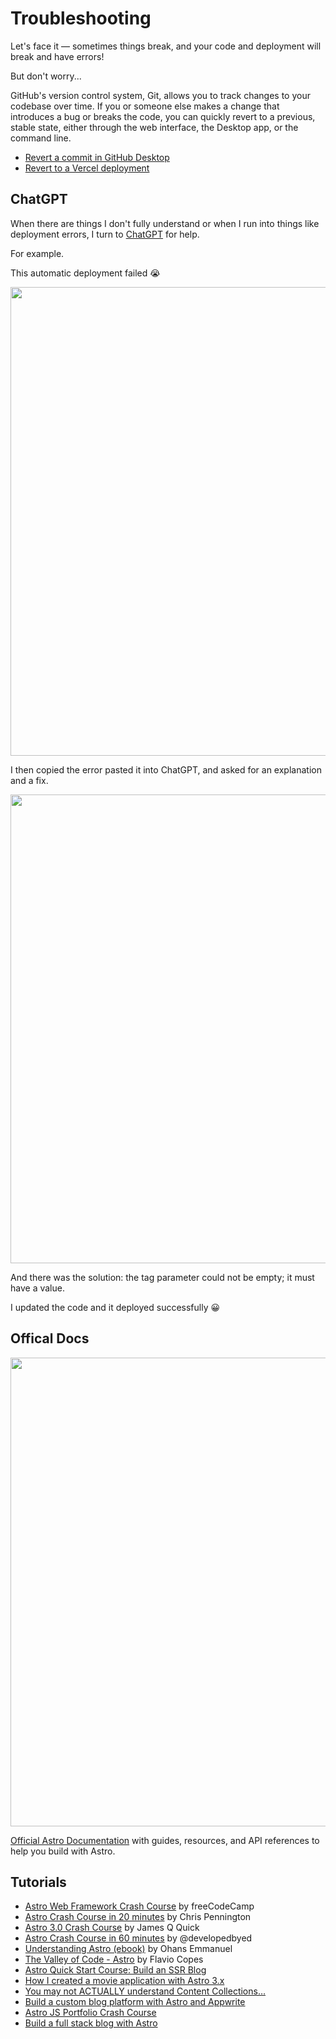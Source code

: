 # Troubleshooting

Let's face it — sometimes things break, and your code and deployment will break and have errors!

But don't worry...

GitHub's version control system, Git, allows you to track changes to your codebase over time. If you or someone else makes a change that introduces a bug or breaks the code, you can quickly revert to a previous, stable state, either through the web interface, the Desktop app, or the command line.

- [Revert a commit in GitHub Desktop](https://docs.github.com/en/desktop/managing-commits/reverting-a-commit-in-github-desktop)
- [Revert to a Vercel deployment](https://vercel.com/docs/deployments/managing-deployments#instant-rollback)

## ChatGPT

When there are things I don't fully understand or when I run into things like deployment errors, I turn to [ChatGPT](https://chatgpt.com/) for help.

For example.

This automatic deployment failed 😭

<img src="https://github.com/astrowp/docs/assets/170225022/0ebe5cc3-b347-44bb-8283-e07c6decfdff" width="750px" />

I then copied the error pasted it into ChatGPT, and asked for an explanation and a fix.

<img src="https://github.com/astrowp/docs/assets/170225022/099a6ebd-7b6f-486b-9959-dec8c79f0c17" width="750px" />

And there was the solution: the tag parameter could not be empty; it must have a value.

I updated the code and it deployed successfully 😀

## Offical Docs

<img src="https://github.com/astrowp/docs/assets/170225022/2006d493-9803-4750-86cd-5b7940c337a3" width="750px" />

[Official Astro Documentation](https://docs.astro.build/en/getting-started/) with guides, resources, and API references to help you build with Astro.

## Tutorials

<ul>
<li><a rel="nofollow" target="_blank" href="https://www.youtube.com/watch?v=e-hTm5VmofI">Astro Web Framework Crash Course</a> by freeCodeCamp</li>
<li><a rel="nofollow" target="_blank" href="https://www.youtube.com/watch?v=zrPVTf761OI">Astro Crash Course in 20 minutes</a> by Chris Pennington</li>
<li><a rel="nofollow" target="_blank" href="https://www.youtube.com/watch?v=qBOz6TpYAOg">Astro 3.0 Crash Course</a> by James Q Quick</li>
<li><a rel="nofollow" target="_blank" href="https://www.youtube.com/watch?v=NniT0vKyn-E">Astro Crash Course in 60 minutes</a> by @developedbyed</li>
<li><a rel="nofollow" target="_blank" href="https://www.ohansemmanuel.com/books/understanding-astro">Understanding Astro (ebook)</a> by Ohans Emmanuel</li>
<li><a rel="nofollow" target="_blank" href="https://thevalleyofcode.com/astro">The Valley of Code - Astro</a> by Flavio Copes</li>
<li><a rel="nofollow" target="_blank" href="https://www.youtube.com/watch?v=XoIHKO6AkoM">Astro Quick Start Course: Build an SSR Blog</a></li>
<li><a rel="nofollow" target="_blank" href="https://www.youtube.com/watch?v=Gvr4WhgfP0w">How I created a movie application with Astro 3.x</a></li>
<li><a rel="nofollow" target="_blank" href="https://www.youtube.com/watch?v=Fcw4c3wzm7I">You may not ACTUALLY understand Content Collections…</a></li>
<li><a rel="nofollow" target="_blank" href="https://www.youtube.com/watch?v=OERqwLy_reA">Build a custom blog platform with Astro and Appwrite</a></li>
<li><a rel="nofollow" target="_blank" href="https://www.youtube.com/watch?v=TwWvNK0yHjI">Astro JS Portfolio Crash Course</a></li>
<li><a rel="nofollow" target="_blank" href="https://egghead.io/courses/build-a-full-stack-blog-with-astro-7ffcf9ec">Build a full stack blog with Astro</a></li>
</ul>
